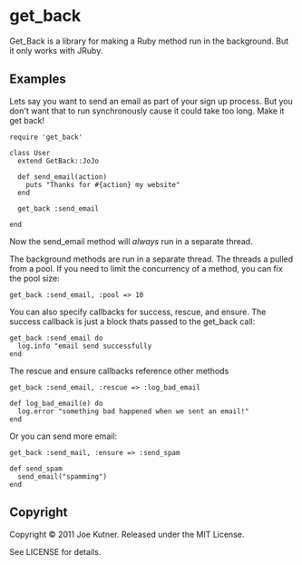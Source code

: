 get_back
==========

Get_Back is a library for making a Ruby method run in the background.  But it only works with JRuby.

Examples
---------

Lets say you want to send an email as part of your sign up process.  But you don't want that to run synchronously cause
it could take too long.  Make it get back!

    require 'get_back'

    class User
      extend GetBack::JoJo

      def send_email(action)
        puts "Thanks for #{action} my website"
      end

      get_back :send_email

    end

Now the send_email method will *always* run in a separate thread.

The background methods are run in a separate thread.  The threads a pulled from a pool.  If you need to limit the
concurrency of a method, you can fix the pool size:

    get_back :send_email, :pool => 10

You can also specify callbacks for success, rescue, and ensure.  The success callback is just a block thats passed to
the get_back call:

    get_back :send_email do
      log.info "email send successfully
    end

The rescue and ensure callbacks reference other methods

    get_back :send_email, :rescue => :log_bad_email

    def log_bad_email(e) do
      log.error "something bad happened when we sent an email!"
    end

Or you can send more email:

    get_back :send_mail, :ensure => :send_spam

    def send_spam
      send_email("spamming")
    end

Copyright
----------

Copyright © 2011 Joe Kutner. Released under the MIT License.

See LICENSE for details.

